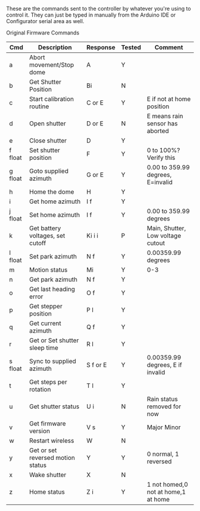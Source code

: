 These are the commands sent to the controller by whatever you're using to control it. They can just be typed in manually from the Arduino IDE or Configurator serial area as well.

Original Firmware Commands

 Cmd   | Description                       | Response | Tested | Comment                       
------ | --------------------------------- | -------- | ------ |-----
a | Abort movement/Stop dome          | A | Y |
b     | Get Shutter Position              | Bi       | N |
c     | Start calibration routine         | C or E   | Y | E if not at home position           
d     | Open shutter                      | D or E   | N | E means rain sensor has aborted     
e     | Close shutter                     | D        | Y |
f float | Set shutter position              | F        | Y | 0 to 100%? Verify this              
g float   | Goto supplied azimuth             | G or E   | Y | 0.00 to 359.99 degrees, E=invalid   
 h     | Home the dome                     | H        | Y |                                     
 i     | Get home azimuth                  | I f      | Y |                                     
 j float   | Set home azimuth                  | I f      | Y | 0.00 to 359.99 degrees              
k <int> | Get battery voltages, set cutoff  | Ki i i   | P | Main, Shutter, Low voltage cutout   
l float   | Set park azimuth                  | N f      | Y | 0.00359.99 degrees                  
 m     | Motion status                     | Mi       | Y | 0-3                                 
 n     | Get park azimuth                  | N f      | Y |                                     
 o     | Get last heading error            | O f      | Y |                                     
 p     | Get stepper position              | P l      | Y |                                     
 q     | Get current azimuth               | Q f      | Y |                                     
r <long> | Get or Set shutter sleep time     | R l      | Y |                                     
 s float   | Sync to supplied azimuth          | S f or E | Y | 0.00359.99 degrees, E if invalid    
 t     | Get steps per rotation            | T l      | Y |                                     
 u     | Get shutter status                | U i      | N | Rain status removed for now         
 v     | Get firmware version              | V s      | Y | Major Minor                         
 w     | Restart wireless                  | W        | N |                                     
 y <int> | Get or set reversed motion status | Y        | Y | 0 normal, 1 reversed                
 x     | Wake shutter                      | X        | N |                                     
 z     | Home status                       | Z i      | Y | 1 not homed,0 not at home,1 at home 
